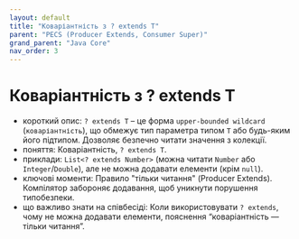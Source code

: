 ```yaml
---
layout: default
title: "Коваріантність з ? extends T"
parent: "PECS (Producer Extends, Consumer Super)"
grand_parent: "Java Core"
nav_order: 3
---
```


# Коваріантність з ? extends T

*   короткий опис: `? extends T` – це форма `upper-bounded wildcard` (`коваріантність`), що обмежує тип параметра типом `T` або будь-яким його підтипом. Дозволяє безпечно читати значення з колекції.
*   поняття: Коваріантність, `? extends T`.
*   приклади: `List<? extends Number>` (можна читати `Number` або `Integer`/`Double`), але не можна додавати елементи (крім `null`).
*   ключові моменти: Правило "тільки читання" (Producer Extends). Компілятор забороняє додавання, щоб уникнути порушення типобезпеки.
*   що важливо знати на співбесіді: Коли використовувати `? extends`, чому не можна додавати елементи, пояснення “коваріантність — тільки читання”.
